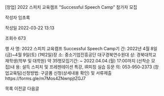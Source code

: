 [창업] 2022 스피치 교육캠프 "Successful Speech Camp" 참가자 모집



작성자
임초록


작성일
2022-03-22 13:13


조회수
673




﻿행 사 명: 2022 스피치 교육캠프 Successful Speech Camp기 간: 2022년 4월 8일(금)~4월 9일(토) (1박2일)장 소: 중소기업진흥공단 대구경북연수원대 상: 경북대학교 재학생(학부 및 대학원) 약 35명모집기간: ~ 2022.04.04.(월) 17:00까지 (선착순 모집)내 용: 설득 스피치 및 프레젠테이션 특강, IR피칭 실습 등문 의: 053-950-2373 (창업교육팀)신청방법: 구글폼 신청(상세내용 확인) 및 서류제출https://forms.gle/m7Mos4ZNwnpjtZGJ7





목록
이전글
다음글




